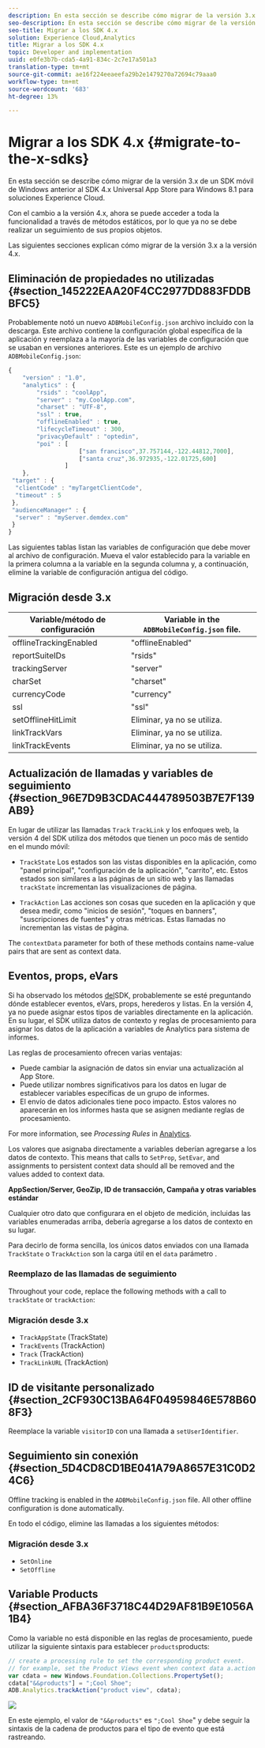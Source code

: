 ```yaml
---
description: En esta sección se describe cómo migrar de la versión 3.x de un SDK móvil de Windows anterior al SDK 4.x Universal App Store para Windows 8.1 para soluciones Experience Cloud.
seo-description: En esta sección se describe cómo migrar de la versión 3.x de un SDK móvil de Windows anterior al SDK 4.x Universal App Store para Windows 8.1 para soluciones Experience Cloud.
seo-title: Migrar a los SDK 4.x
solution: Experience Cloud,Analytics
title: Migrar a los SDK 4.x
topic: Developer and implementation
uuid: e0fe3b7b-cda5-4a91-834c-2c7e17a501a3
translation-type: tm+mt
source-git-commit: ae16f224eeaeefa29b2e1479270a72694c79aaa0
workflow-type: tm+mt
source-wordcount: '683'
ht-degree: 13%

---
```



# Migrar a los SDK 4.x {#migrate-to-the-x-sdks}

En esta sección se describe cómo migrar de la versión 3.x de un SDK móvil de Windows anterior al SDK 4.x Universal App Store para Windows 8.1 para soluciones Experience Cloud.

Con el cambio a la versión 4.x, ahora se puede acceder a toda la funcionalidad a través de métodos estáticos, por lo que ya no se debe realizar un seguimiento de sus propios objetos.

Las siguientes secciones explican cómo migrar de la versión 3.x a la versión 4.x.

## Eliminación de propiedades no utilizadas {#section_145222EAA20F4CC2977DD883FDDBBFC5}

Probablemente notó un nuevo `ADBMobileConfig.json` archivo incluido con la descarga. Este archivo contiene la configuración global específica de la aplicación y reemplaza a la mayoría de las variables de configuración que se usaban en versiones anteriores. Este es un ejemplo de archivo `ADBMobileConfig.json`:

```js
{ 
    "version" : "1.0", 
    "analytics" : { 
        "rsids" : "coolApp", 
        "server" : "my.CoolApp.com", 
        "charset" : "UTF-8", 
        "ssl" : true, 
        "offlineEnabled" : true, 
        "lifecycleTimeout" : 300, 
        "privacyDefault" : "optedin", 
        "poi" : [ 
                    ["san francisco",37.757144,-122.44812,7000], 
                    ["santa cruz",36.972935,-122.01725,600] 
                ] 
    }, 
 "target" : { 
  "clientCode" : "myTargetClientCode", 
  "timeout" : 5 
 }, 
 "audienceManager" : { 
  "server" : "myServer.demdex.com" 
 } 
}
```

Las siguientes tablas listan las variables de configuración que debe mover al archivo de configuración. Mueva el valor establecido para la variable en la primera columna a la variable en la segunda columna y, a continuación, elimine la variable de configuración antigua del código.

## Migración desde 3.x

| Variable/método de configuración | Variable in the `ADBMobileConfig.json` file. |
|--- |--- |
| offlineTrackingEnabled | &quot;offlineEnabled&quot; |
| reportSuiteIDs | &quot;rsids&quot; |
| trackingServer | &quot;server&quot; |
| charSet | &quot;charset&quot; |
| currencyCode | &quot;currency&quot; |
| ssl | &quot;ssl&quot; |
| setOfflineHitLimit | Eliminar, ya no se utiliza. |
| linkTrackVars | Eliminar, ya no se utiliza. |
| linkTrackEvents | Eliminar, ya no se utiliza. |

## Actualización de llamadas y variables de seguimiento {#section_96E7D9B3CDAC444789503B7E7F139AB9}

En lugar de utilizar las llamadas `Track` `TrackLink` y los enfoques web, la versión 4 del SDK utiliza dos métodos que tienen un poco más de sentido en el mundo móvil:

* `TrackState` Los estados son las vistas disponibles en la aplicación, como &quot;panel principal&quot;, &quot;configuración de la aplicación&quot;, &quot;carrito&quot;, etc. Estos estados son similares a las páginas de un sitio web y las llamadas `trackState` incrementan las visualizaciones de página.

* `TrackAction` Las acciones son cosas que suceden en la aplicación y que desea medir, como &quot;inicios de sesión&quot;, &quot;toques en banners&quot;, &quot;suscripciones de fuentes&quot; y otras métricas. Estas llamadas no incrementan las vistas de página.

The `contextData` parameter for both of these methods contains name-value pairs that are sent as context data.

## Eventos, props, eVars

Si ha observado los métodos [del](/help/windows-appstore/c-configuration/methods.md)SDK, probablemente se esté preguntando dónde establecer eventos, eVars, props, herederos y listas. En la versión 4, ya no puede asignar estos tipos de variables directamente en la aplicación. En su lugar, el SDK utiliza datos de contexto y reglas de procesamiento para asignar los datos de la aplicación a variables de Analytics para sistema de informes.

Las reglas de procesamiento ofrecen varias ventajas:

* Puede cambiar la asignación de datos sin enviar una actualización al App Store.
* Puede utilizar nombres significativos para los datos en lugar de establecer variables específicas de un grupo de informes.
* El envío de datos adicionales tiene poco impacto. Estos valores no aparecerán en los informes hasta que se asignen mediante reglas de procesamiento.

For more information, see *Processing Rules* in [Analytics](/help/windows-appstore/analytics/analytics.md).

Los valores que asignaba directamente a variables deberían agregarse a los datos de contexto. This means that calls to `SetProp`, `SetEvar`, and assignments to persistent context data should all be removed and the values added to context data.

**AppSection/Server, GeoZip, ID de transacción, Campaña y otras variables estándar**

Cualquier otro dato que configurara en el objeto de medición, incluidas las variables enumeradas arriba, debería agregarse a los datos de contexto en su lugar.

Para decirlo de forma sencilla, los únicos datos enviados con una llamada `TrackState` o `TrackAction` son la carga útil en el `data` parámetro .

### Reemplazo de las llamadas de seguimiento

Throughout your code, replace the following methods with a call to `trackState` or `trackAction`:

### Migración desde 3.x

* `TrackAppState` (TrackState)
* `TrackEvents` (TrackAction)
* `Track` (TrackAction)
* `TrackLinkURL` (TrackAction)

## ID de visitante personalizado {#section_2CF930C13BA64F04959846E578B608F3}

Reemplace la variable `visitorID` con una llamada a `setUserIdentifier`.

## Seguimiento sin conexión {#section_5D4CD8CD1BE041A79A8657E31C0D24C6}

Offline tracking is enabled in the `ADBMobileConfig.json` file. All other offline configuration is done automatically.

En todo el código, elimine las llamadas a los siguientes métodos:

### Migración desde 3.x

* `SetOnline`
* `SetOffline`

## Variable Products {#section_AFBA36F3718C44D29AF81B9E1056A1B4}

Como la variable no está disponible en las reglas de procesamiento, puede utilizar la siguiente sintaxis para establecer `products`products:

```js
// create a processing rule to set the corresponding product event. 
// for example, set the Product Views event when context data a.action = "product view" 
var cdata = new Windows.Foundation.Collections.PropertySet(); 
cdata["&&products"] = ";Cool Shoe"; 
ADB.Analytics.trackAction("product view", cdata);
```

![](assets/prod-view.png)

En este ejemplo, el valor de `"&&products"` es `";Cool Shoe`&quot; y debe seguir la sintaxis de la cadena de productos para el tipo de evento que está rastreando.
